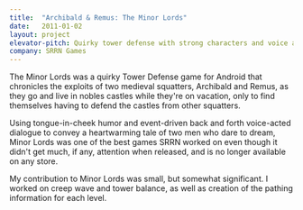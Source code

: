 ```yaml
---
title:  "Archibald & Remus: The Minor Lords"
date:   2011-01-02
layout: project
elevator-pitch: Quirky tower defense with strong characters and voice acting
company: SRRN Games
---
```


The Minor Lords was a quirky Tower Defense game for Android that chronicles the exploits of two medieval squatters, Archibald and Remus, as they go and live in  nobles castles while they're on vacation, only to find themselves having to defend the castles from other squatters.

Using tongue-in-cheek humor and event-driven back and forth voice-acted dialogue to convey a heartwarming tale of two men who dare to dream, Minor Lords was one of the best games SRRN worked on even though it didn't get much, if any, attention when released, and is no longer available on any store.

My contribution to Minor Lords was small, but somewhat significant.  I worked on creep wave and tower balance, as well as creation of the pathing information for each level.